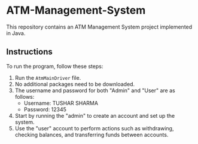 # ATM-Management-System

This repository contains an ATM Management System project implemented in Java.

## Instructions

To run the program, follow these steps:

1. Run the `AtmMainDriver` file.
2. No additional packages need to be downloaded.
3. The username and password for both "Admin" and "User" are as follows:
   - Username: TUSHAR SHARMA
   - Password: 12345
4. Start by running the "admin" to create an account and set up the system.
5. Use the "user" account to perform actions such as withdrawing, checking balances, and transferring funds between accounts.


